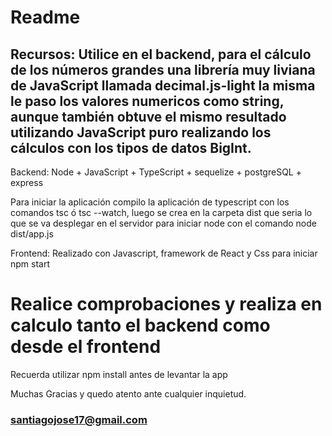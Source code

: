 # Readme
## Recursos: Utilice en el backend, para el cálculo de los números grandes una librería muy liviana de JavaScript llamada decimal.js-light la misma le paso los valores numericos como string, aunque también obtuve el mismo resultado utilizando JavaScript puro realizando los cálculos con los tipos de datos BigInt.

Backend: Node + JavaScript + TypeScript + sequelize + postgreSQL + express

Para iniciar la aplicación compilo la aplicación de typescript con los comandos tsc ó tsc --watch, luego se crea en la carpeta dist que seria lo que se va desplegar en el servidor para iniciar node con el comando node dist/app.js


Frontend: Realizado con Javascript, framework de React y Css para iniciar npm start

# Realice comprobaciones y realiza en calculo tanto el backend como desde el frontend 

Recuerda utilizar npm install antes de levantar la app

Muchas Gracias y quedo atento ante cualquier inquietud.

### santiagojose17@gmail.com
